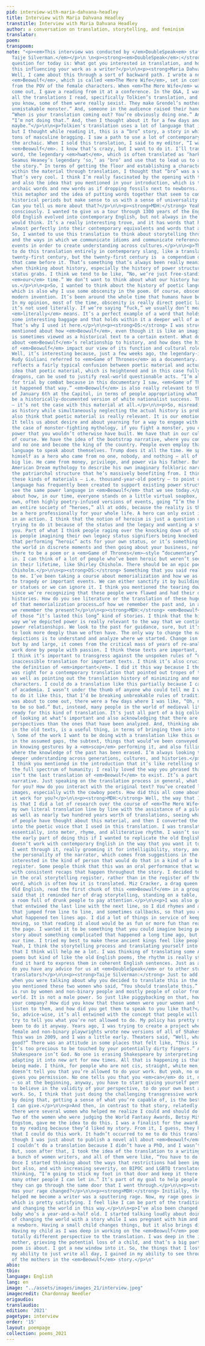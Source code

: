 ```yaml
---
pid: interview-with-maria-dahvana-headley
title: Interview with Maria Dahvana Headley
transtitle: Interview with Maria Dahvana Headley
author: a conversation on translation, storytelling, and feminism
translator: 
poem: 
transpoem: 
note: "<p><em>This interview was conducted by </em>DoubleSpeak<em> staff and Professor
  Taije Silverman.</em></p>\n \n<p><strong><em>DoubleSpeak</em>:</strong> The first
  question for today is: What got you interested in translation, and how do you see
  this influencing your work as a writer?</p>\n\n<p><strong>Maria Dahvana Headley:</strong>
  Well, I came about this through a sort of backward path. I wrote a novel based on
  <em>Beowulf</em>, which is called <em>The Mere Wife</em>, set in contemporary America
  from the POV of the female characters. When <em>The Mere Wife</em> was about to
  come out, I gave a reading from it at a conference. In the Q&A, I was talking about
  all the translations I read, specifically Tolkien’s translation, and said, “Oh,
  you know, some of them were really sexist. They make Grendel’s mother into an emphatic,
  unmistakable monster.” And, someone in the audience raised their hand and said,
  “When is your translation coming out? You’re obviously doing one.” And, I said,
  “I’m not doing that.” And, then I thought about it for a few days and thought, “Well,
  maybe.”</p>\n\n<p>Tolkien’s translation uses a lot of language that is archaic,
  but I thought while reading it, this is a “bro” story, a story in which there’s
  tons of masculine bragging. I saw a path to use a lot of contemporary language alongside
  the archaic. When I sold this translation, I said to my editor, “I want to translate
  <em>Beowulf</em>. I know that’s crazy, but I want to do it. I’ll translate the first
  word, the legendary <em>hwæt</em>, which is often translated as ‘hark’ or ‘lo’ or
  Seamus Heaney’s legendary ‘so,’ as ‘bro’ and use that to lead us to a POV for opening
  the story.” In terms of getting the floor and establishing a character perspective
  within the material through translation, I thought that “bro” was a way to do that.</p>\n\n<p><strong>DS:</strong>
  That’s very cool. I think I’m really fascinated by the opening with the word “bro”
  and also the idea that you mentioned in your introduction, which is the mixing of
  archaic words and new words as if dropping fossils next to newborns. I really loved
  this metaphor and the idea of putting words together that seem to come from different
  historical periods but make sense to us with a sense of universality and timelessness.
  Can you tell us more about that?</p>\n\n<p><strong>MDH:</strong> Yeah, I did that
  consciously. I wanted to give us a tour through 1300 years of the English language.
  Old English evolved into contemporary English, but not always in the ways that we
  would think. It’s a really interesting trove, and it has words that have transformed
  almost perfectly into their contemporary equivalents and words that are really different.
  So, I wanted to use this translation to think about storytelling through history
  and the ways in which we communicate idioms and communicate references to historical
  events in order to create understanding across cultures.</p>\n\n<p>There’s a way
  to do this translation entirely in contemporary slang, like a translation of the
  twenty-first century, but the twenty-first century is  a compendium of everything
  that came before it. That’s something that’s always been really meaningful to me
  when thinking about history, especially the history of power structures and unfair
  status grabs. I think we tend to be like, “No, we’re just free-standing here in
  <em>our</em> time.” We don’t want to think about what our history has created for
  us.</p>\n\n<p>So, I wanted to think about the history of poetic language and storytelling,
  which is also why I use some obscenity in the poem. Of course, obscenity isn’t a
  modern invention. It’s been around the whole time that humans have been around.
  In my opinion, most of the time, obscenity is really direct poetic language because
  it’s not used literally. If we’re saying “fuck,” we usually don’t mean what that
  <em>literally</em> means. It’s a perfect example of a word that holds within it
  some interesting baggage and that holds within it a deeper well of accrued meaning.
  That’s why I used it here.</p>\n\n<p><strong>DS:</strong> I was struck by what you
  mentioned about how <em>Beowulf</em>, even though it is like an imagined story,
  is sometimes viewed as a historical text to a certain extent. What do you think
  about <em>Beowulf</em>’s relationship to history, and how does the historicization
  of <em>Beowulf</em> impact our view of its function and cultural role?</p>\n\n<p><strong>MDH:</strong>
  Well, it’s interesting because, just a few weeks ago, the legendary-in-a-bad-way
  Rudy Giuliani referred to <em>Game of Thrones</em> as a documentary. The whole thing
  reflects a fairly typical confusion between poetic material and actuality, and the
  idea that poetic material, which is heightened and in this case fully inflated with
  dragons, can be used to justify real-world questionable acts. “I’m allowed to call
  for trial by combat because in this documentary I saw, <em>Game of Thrones</em>,
  it happened that way.” <em>Beowulf</em> is also really relevant to those events
  of January 6th at the Capitol, in terms of people appropriating what they saw to
  be a historically-documented version of white nationalist success. That’s a misread
  — it’s not the case with this material at all.</p>\n\n<p>So, misreading poetic material
  as history while simultaneously neglecting the actual history is problematic. I
  also think that poetic material is really relevant. It is our emotional history.
  It tells us about desire and about yearning for a way to engage with status. In
  the case of monster-fighting mythology, if you fight a monster, you can acquire
  power that you wouldn’t otherwise have built. We have that in our culture already,
  of course. We have the idea of the bootstrap narrative, where you come from nothing
  and no one and become the king of the country. People even employ that sort of mythological
  language to speak about themselves. Trump does it all the time. He speaks about
  himself as a hero who came from no one, nobody, and nothing — all of which is a
  big lie. He came from money, privilege, and power via his father. But he uses the
  American Dream mythology to describe his own imaginary folkloric narrative, erasing
  the patriarchal structure that he’s massively benefiting from. I think about using
  these kinds of materials — i.e. thousand-year-old poetry — to point out that “legendary”
  language has frequently been created to support existing power structures. We can
  see the same power language in <em>Beowulf</em> that we see today.</p>\n\n<p>I think
  about how, in our time, everyone stands on a little virtual soapbox, giving their
  own, often highly poetry-infused versions of events, going “I’m the hero.” We have
  an entire society of “heroes,” all at odds, because the reality is that you can’t
  be a hero professionally for your whole life. A hero can only exist in a moment,
  in an action. I think that the notion of heroism is just a question of whether you’re
  trying to do it because of the status and the legacy and wanting a statue made of
  you. Part of what I think people raging over the knocking down of statues has been
  is people imagining their own legacy status signifiers being knocked down. So, it’s
  that performing “heroic” acts for your own status, or it’s something else, changing
  the world in discrete moments and then going about your business, not expecting
  there to be a poem or a <em>Game of Thrones</em>–style ”documentary” that you starred
  in. I can think of a lot of people who’ve been heroic but weren’t seen as heroes
  in their lifetime, like Shirley Chisholm. There should be an epic poem about Shirley
  Chisholm.</p>\n\n<p><strong>DS:</strong> Something that you said really stood out
  to me. I’ve been taking a course about memorialization and how we as humans respond
  to tragedy or important events. We can either sanctify it by building memorials
  or statues or we can ignore it. I think you mentioned the tearing down of statues
  since we’re recognizing that these people were flawed and had their own personal
  histories. How do you see literature or the translation of these huge texts as part
  of that memorialization process…of how we remember the past and, in a sense, how
  we remember the present?</p>\n\n<p><strong>MDH:</strong> <em>Beowulf</em> is one
  of those “it’s lasted this long” kind of stories. I think that the history of the
  way we’ve depicted power is really relevant to the way that we continue to depict
  power relationships. We look to the past for guidance, sure, but it’s our responsibility
  to look more deeply than we often have. The only way to change the nature of these
  depictions is to understand and analyze where we started. Change isn’t always  predictable,
  but by and large, it comes from the critical mass of years of re-analysis and hard
  work done by people with passion. I think these texts are important, <em>and</em>
  I think it’s important to transgress against the unspoken rules of “dignified” and
  inaccessible translation for important texts. I think it’s also crucial to expand
  the definition of <em>important</em>. I did it this way because I thought this text
  was right for a contemporary translation that pointed out tropes of toxic masculinity,
  as well as pointing out the translation history of minimizing and monsterizing marginalized
  characters. I could do a translation like this partially because I came from outside
  of academia. I wasn’t under the thumb of anyone who could tell me I wasn’t allowed
  to do it like this, that I’d be breaking unbreakable rules of tradition. When it
  was about to come out, there were a few days where I was like, “Oh, no, it’s going
  to be so bad.” But, instead, many people in the world of medieval literature were
  ready for this kind of translation. It’s just all part of a big collective project
  of looking at what’s important and also acknowledging that there are always more
  perspectives than the ones that have been analyzed. And, thinking about gaps, particularly
  in the old texts, is a useful thing, in terms of bringing them into the present.
  \ Some of the work I want to be doing with a translation like this one is filling
  in the assumed gaps, the subtext, things that would’ve been conveyed in tone, and
  in knowing gestures by a <em>scop</em> performing it, and also filling in the places
  where the knowledge of the past has been erased. I’m always looking to help create
  deeper understanding across generations, cultures, and histories.</p>\n\n<p><strong>DS:</strong>
  I think you mentioned in the introduction that it’s like retelling stories with
  the full spectrum of humanity; I really loved the way you phrased that because this
  isn’t the last translation of <em>Beowulf</em> to exist. It’s a part of this huge
  narrative. Just speaking on the translation process in general, what is that like
  for you? How do you interact with the original text? You’ve created lots of interesting
  images, especially with the cowboy poets. How did this all come about and how does
  it work for you?</p>\n\n<p><strong>MDH:</strong> Well, the way that I did this translation
  is that I did a lot of research over the course of <em>The Mere Wife</em>. I did
  my own literal translation line by line with the assistance of a pile of scholarship
  as well as nearly two hundred years worth of translations, seeing what a variety
  of people have thought about this material, and then I converted the literal chunks
  into the poetic voice that I used in this translation. I was translating myself,
  essentially, into meter, rhyme, and alliterative rhythm. I wasn’t sure throughout
  the early part of doing this if I wanted to replicate the old English meter. It
  doesn’t work with contemporary English in the way that you want it to work. So,
  I went through it, really grooming it for intelligibility, story, and POV. I created
  the personality of the narrator, which comes from suggestions in the text. I was
  interested in the kind of person that would do that in a kind of a bro tall-tale
  register. Some people think that this was an oral performance that was transcribed
  with consistent recaps that happen throughout the story. I decided to put the translation
  in the oral storytelling register, rather than in the register of the highbrow written
  word, which is often how it is translated. Miz Cracker, a drag queen who studied
  Old English, read the first chunk of this <em>Beowulf</em> in a group reading and
  said that it reminded her of drag storytelling, standing on a table, trying to get
  a room full of drunk people to pay attention.</p>\n\n<p>I was also going for a story
  that entwined the last line with the next line, so I did rhymes and alliterations
  that jumped from line to line, and sometimes callbacks, so that you can remember
  what happened ten lines ago. I did a lot of things in service of keeping the story
  moving, so that reading it aloud would be as fun or more fun than reading it on
  the page. I wanted it to be something that you could imagine being performed, a
  story about something complicated that happened a long time ago, but relevant to
  our time. I tried my best to make these ancient kings feel like people we know.</p>\n\n<p><strong>DS:</strong>
  Yeah, I think the storytelling process and translating yourself into it is something
  that I think will help me a lot. I was thinking of translating some Ancient Chinese
  poems but kind of like the old English poems, the rhythm is really strict and I
  find it hard to express them in coherent English sentences. Just as a wrap-up question,
  do you have any advice for us at <em>DoubleSpeak</em> or to other students or new
  translators?</p>\n\n<p><strong>Taije Silverman:</strong> Just to add to your question,
  when you were talking about why you decided to translate this in the first place,
  you mentioned these two women who said, “You should translate this.” And <em>DoubleSpeak</em>
  is run by women and non-binary people and mostly people of color from all over the
  world. It is not a male power. So just like piggybacking on that, how did you find
  your company? How did you know that those women were your women and that you should
  listen to them, and how did you get them to speak to you like that?</p>\n\n<p><strong>MDH:</strong>
  So, advice-wise, it’s all entwined with the concept that people will constantly
  try to tell you what you’re not allowed to do. My policy has pretty much always
  been to do it anyway. Years ago, I was trying to create a project where thirty-seven
  female and non-binary playwrights wrote new versions of all of Shakespeare’s plays.
  This was in 2009, and I was a little early. Theaters said, “Well, what if they aren’t
  good?” There was an attitude in some places that felt like, “This is Shakespeare.
  It’s too precious to be touched by your potentially dirty fingers.” And I’m like,
  Shakespeare isn’t God. No one is erasing Shakespeare by interpreting his work and
  adapting it into new art for new times. All that is happening is that more art is
  being made. I think, for people who are not cis, straight, white men, the world
  doesn’t tell you that you’re allowed to do your work. But yeah, no one typically
  gives you permission. No one tells you that you <em>can</em> do it, not usually
  — so at the beginning, anyway, you have to start giving yourself permission to transgress,
  to believe in the validity of your perspective, to do your own best and most difficult
  work. So, I think that just doing the challenging transgressive work yourself and
  by doing that, getting a sense of what you’re capable of, is the best advice that
  I can give.</p>\n\n<p>And then, in contrast to that story, relatedly and luckily,
  there were several women who helped me realize I could and should do this translation.
  Two of the women who were judging the World Fantasy Awards, Betsy Mitchell and Elizabeth
  Engstom, gave me the idea to do this. I was a finalist for the award, and they came
  to my reading because they’d liked my story. From it, I guess, they had a sense
  that I could do this work. It hadn’t occurred to me to do this translation, even
  though I was just about to publish a novel all about <em>Beowulf</em>. I still thought
  I couldn’t do a translation because I didn’t have a PhD, and I wasn’t Seamus Heaney.
  But, soon after that, I took the idea of the translation to a writing retreat with
  a bunch of women writers, and all of them were like, “You have to do it <em>now</em>.”
  Once I started thinking about the ways that restrictions had been imposed on women,
  but also, and with increasing severity, on BIPOC and LGBTQ translators, I started
  thinking, “I’m going to stick my foot in that door and keep it there and see how
  many other people I can let in.” It’s part of my goal to help people realize that
  they can go through the same door that I went through.</p>\n\n<p><strong>TS:</strong>
  Has your rage changed?</p>\n\n<p><strong>MDH:</strong> Initially, the rage that
  helped me become a writer was a sputtering rage. Now, my rage goes into my work,
  which is pretty satisfying. I feel like I can be part of the tradition of storytelling
  and changing the world in this way.</p>\n\n<p>I’ve also been changed by having a
  baby who’s a year-and-a-half old. I started talking loudly about doing the work
  of changing the world with a story while I was pregnant with him and while he was
  a newborn. Having a small child changes things, but it also brings different perspectives.
  Having my child as I was deep in working on the <em>Beowulf</em> poem brought a
  totally different perspective to the translation. I was deep in the idea of Grendel’s
  mother, grieving the potential loss of a child, and that’s a big part of what this
  poem is about. I got a new window into it. So, the things that I lost in terms of
  my ability to just write all day, I gained in my ability to see through the eyes
  of the mothers in the <em>Beowulf</em> story.</p>\n"
abio: 
tbio: 
language: English
lang: en
image: "../assets/images/images_21/interview.jpeg"
imagecredit: Chardonnay Needler
origaudio: 
translaudio: 
edition: '2021'
pagetype: interview
order: '15'
layout: poempage
collection: poems_2021
---
```


